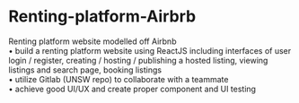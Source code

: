 # Renting-platform-Airbrb
Renting platform website modelled off Airbnb    
•	build a renting platform website using ReactJS including interfaces of user login / register, creating / hosting / publishing a hosted listing, viewing listings and search page, booking listings   
•	utilize Gitlab (UNSW repo) to collaborate with a teammate   
•	achieve good UI/UX and create proper component and UI testing   
